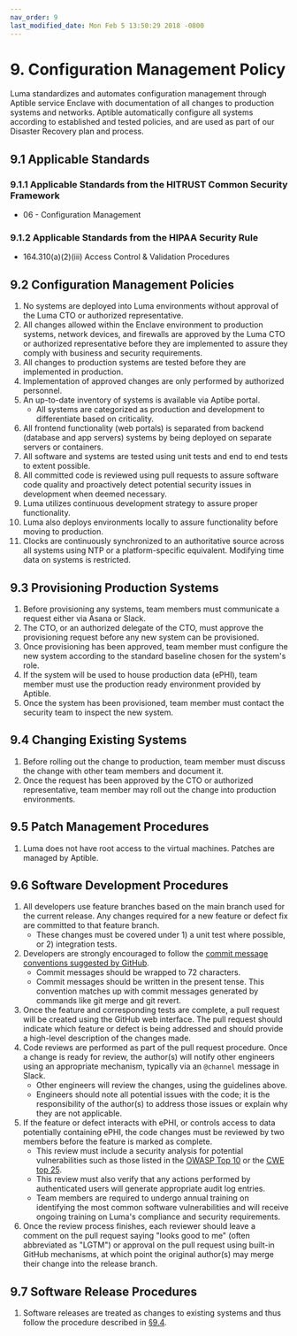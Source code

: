 ```yaml
---
nav_order: 9
last_modified_date: Mon Feb 5 13:50:29 2018 -0800
---
```


# 9. Configuration Management Policy

Luma standardizes and automates configuration management through Aptible service Enclave with documentation of all changes to production systems and networks. Aptible automatically configure all systems according to established and tested policies, and are used as part of our Disaster Recovery plan and process.

## 9.1 Applicable Standards

### 9.1.1 Applicable Standards from the HITRUST Common Security Framework

* 06 - Configuration Management

### 9.1.2 Applicable Standards from the HIPAA Security Rule

* 164.310(a)(2)(iii) Access Control & Validation Procedures

## 9.2 Configuration Management Policies

1. No systems are deployed into Luma environments without approval of the Luma CTO or authorized representative.
1. All changes allowed within the Enclave environment to production systems, network devices, and firewalls are approved by the Luma CTO or authorized representative before they are implemented to assure they comply with business and security requirements.
1. All changes to production systems are tested before they are implemented in production.
1. Implementation of approved changes are only performed by authorized personnel.
1. An up-to-date inventory of systems is available via Aptibe portal.
   * All systems are categorized as production and development to differentiate based on criticality.
1. All frontend functionality (web portals) is separated from backend (database and app servers) systems by being deployed on separate servers or containers.
1. All software and systems are tested using unit tests and end to end tests to extent possible.
1. All committed code is reviewed using pull requests to assure software code quality and proactively detect potential security issues in development when deemed necessary.
1. Luma utilizes continuous development strategy to assure proper functionality.
1. Luma also deploys environments locally to assure functionality before moving to production.
1. Clocks are continuously synchronized to an authoritative source across all systems using NTP or a platform-specific equivalent. Modifying time data on systems is restricted.

## 9.3 Provisioning Production Systems

1. Before provisioning any systems, team members must communicate a request either via Asana or Slack.
1. The CTO, or an authorized delegate of the CTO, must approve the provisioning request before any new system can be provisioned.
1. Once provisioning has been approved, team member must configure the new system according to the standard baseline chosen for the system's role.
1. If the system will be used to house production data (ePHI), team member must use the production ready environment provided by Aptible.
1. Once the system has been provisioned, team member must contact the security team to inspect the new system.

## 9.4 Changing Existing Systems

1. Before rolling out the change to production, team member must discuss the change with other team members and document it.
1. Once the request has been approved by the CTO or authorized representative, team member may roll out the change into production environments.

## 9.5 Patch Management Procedures

1. Luma does not have root access to the virtual machines. Patches are managed by Aptible.

## 9.6 Software Development Procedures

1. All developers use feature branches based on the main branch used for the current release. Any changes required for a new feature or defect fix are committed to that feature branch.
   * These changes must be covered under 1) a unit test where possible, or 2) integration tests.
1. Developers are strongly encouraged to follow the [commit message conventions suggested by GitHub](https://github.com/blog/926-shiny-new-commit-styles).
   * Commit messages should be wrapped to 72 characters.
   * Commit messages should be written in the present tense. This convention matches up with commit messages generated by commands like git merge and git revert.
1. Once the feature and corresponding tests are complete, a pull request will be created using the GitHub web interface. The pull request should indicate which feature or defect is being addressed and should provide a high-level description of the changes made.
1. Code reviews are performed as part of the pull request procedure. Once a change is ready for review, the author(s) will notify other engineers using an appropriate mechanism, typically via an `@channel` message in Slack.
   * Other engineers will review the changes, using the guidelines above.
   * Engineers should note all potential issues with the code; it is the responsibility of the author(s) to address those issues or explain why they are not applicable.
1. If the feature or defect interacts with ePHI, or controls access to data potentially containing ePHI, the code changes must be reviewed by two members before the feature is marked as complete.
   * This review must include a security analysis for potential vulnerabilities such as those listed in the [OWASP Top 10](https://www.owasp.org/index.php/Top10) or the [CWE top 25](http://cwe.mitre.org/top25/).
   * This review must also verify that any actions performed by authenticated users will generate appropriate audit log entries.
   * Team members are required to undergo annual training on identifying the most common software vulnerabilities and will receive ongoing training on Luma's compliance and security requirements.
1. Once the review process finishes, each reviewer should leave a comment on the pull request saying "looks good to me" (often abbreviated as "LGTM") or approval on the pull request using built-in GitHub mechanisms, at which point the original author(s) may merge their change into the release branch.

## 9.7 Software Release Procedures

1. Software releases are treated as changes to existing systems and thus follow the procedure described in [§9.4](#94-changing-existing-systems).
